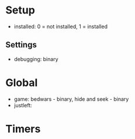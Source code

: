 # Setup
* installed: 0 = not installed, 1 = installed
## Settings
* debugging: binary

# Global
* game: bedwars - binary, hide and seek - binary
* justleft: 


# Timers
